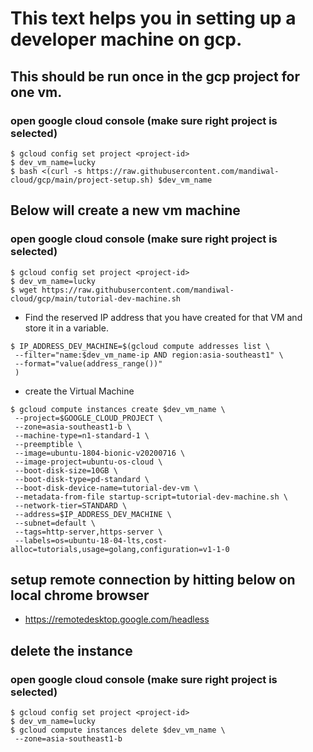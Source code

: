 # This text helps you in setting up a developer machine on gcp.
## This should be run once in the gcp project for one vm.
### open google cloud console (make sure right project is selected)
```
$ gcloud config set project <project-id>
$ dev_vm_name=lucky
$ bash <(curl -s https://raw.githubusercontent.com/mandiwal-cloud/gcp/main/project-setup.sh) $dev_vm_name
```

## Below will create a new vm machine
###  open google cloud console (make sure right project is selected)
```
$ gcloud config set project <project-id>
$ dev_vm_name=lucky	
$ wget https://raw.githubusercontent.com/mandiwal-cloud/gcp/main/tutorial-dev-machine.sh
```
- Find the reserved IP address that you have created for that VM and store it in a variable.
```
$ IP_ADDRESS_DEV_MACHINE=$(gcloud compute addresses list \
 --filter="name:$dev_vm_name-ip AND region:asia-southeast1" \
 --format="value(address_range())"
 )
```
- create the Virtual Machine
```
$ gcloud compute instances create $dev_vm_name \
 --project=$GOOGLE_CLOUD_PROJECT \
 --zone=asia-southeast1-b \
 --machine-type=n1-standard-1 \
 --preemptible \
 --image=ubuntu-1804-bionic-v20200716 \
 --image-project=ubuntu-os-cloud \
 --boot-disk-size=10GB \
 --boot-disk-type=pd-standard \
 --boot-disk-device-name=tutorial-dev-vm \
 --metadata-from-file startup-script=tutorial-dev-machine.sh \
 --network-tier=STANDARD \
 --address=$IP_ADDRESS_DEV_MACHINE \
 --subnet=default \
 --tags=http-server,https-server \
 --labels=os=ubuntu-18-04-lts,cost-alloc=tutorials,usage=golang,configuration=v1-1-0
```
## setup remote connection by hitting below on local chrome browser
- https://remotedesktop.google.com/headless
## delete the instance
###  open google cloud console (make sure right project is selected)
```
$ gcloud config set project <project-id>
$ dev_vm_name=lucky
$ gcloud compute instances delete $dev_vm_name \
 --zone=asia-southeast1-b
 ```
